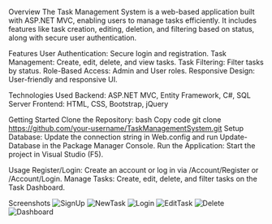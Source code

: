 Overview
The Task Management System is a web-based application built with ASP.NET MVC, enabling users to manage tasks efficiently. It includes features like task creation, editing, deletion, and filtering based on status, 
along with secure user authentication.

Features
User Authentication: Secure login and registration.
Task Management: Create, edit, delete, and view tasks.
Task Filtering: Filter tasks by status.
Role-Based Access: Admin and User roles.
Responsive Design: User-friendly and responsive UI.

Technologies Used
Backend: ASP.NET MVC, Entity Framework, C#, SQL Server
Frontend: HTML, CSS, Bootstrap, jQuery

Getting Started
Clone the Repository:
bash
Copy code
git clone https://github.com/your-username/TaskManagementSystem.git
Setup Database: Update the connection string in Web.config and run Update-Database in the Package Manager Console.
Run the Application: Start the project in Visual Studio (F5).


Usage
Register/Login: Create an account or log in via /Account/Register or /Account/Login.
Manage Tasks: Create, edit, delete, and filter tasks on the Task Dashboard.


Screenshots
![SignUp](https://github.com/user-attachments/assets/d35b8656-7c6e-453a-adab-f9e515d57f4a)
![NewTask](https://github.com/user-attachments/assets/a89ed019-3090-4e78-a113-4115f80b1061)
![Login](https://github.com/user-attachments/assets/bd35003a-f7a1-440d-b09a-e15c6f91c74d)
![EditTask](https://github.com/user-attachments/assets/86d4b5a4-956e-4e45-8aa9-1337c63d4007)
![Delete](https://github.com/user-attachments/assets/f06c1b65-d807-4687-be1d-953311945051)
![Dashboard](https://github.com/user-attachments/assets/4c8f8e37-0e4b-4618-aeed-7ec11a6d9fe8)
